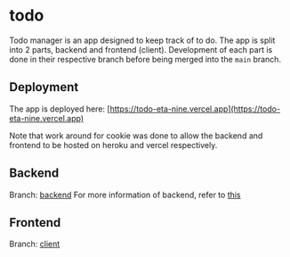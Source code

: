 # todo

Todo manager is an app designed to keep track of to do. The app is split into
2 parts, backend and frontend (client). Development of each part is done in their respective branch 
before being merged into the `main` branch.

## Deployment
The app is deployed here: [https://todo-eta-nine.vercel.app](https://todo-eta-nine.vercel.app)

Note that work around for cookie was done to allow the backend and frontend to be hosted on heroku and vercel respectively.

## Backend
Branch: [backend](https://github.com/marcuspeh/todo/tree/backend)
For more information of backend, refer to [this](https://github.com/marcuspeh/todo/blob/main/docs/backend.md)

## Frontend
Branch: [client](https://github.com/marcuspeh/todo/tree/client/client)
